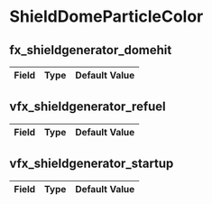 # ShieldDomeParticleColor

## fx_shieldgenerator_domehit

|Field|Type|Default Value|
|-----|----|-------------|

## vfx_shieldgenerator_refuel

|Field|Type|Default Value|
|-----|----|-------------|

## vfx_shieldgenerator_startup

|Field|Type|Default Value|
|-----|----|-------------|

